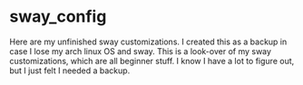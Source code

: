 # sway_config
Here are my unfinished sway customizations. I created this as a backup in case I lose my arch linux OS and sway. This is a look-over of my sway customizations, which are all beginner stuff. I know I have a lot to figure out, but I just felt I needed a backup.
